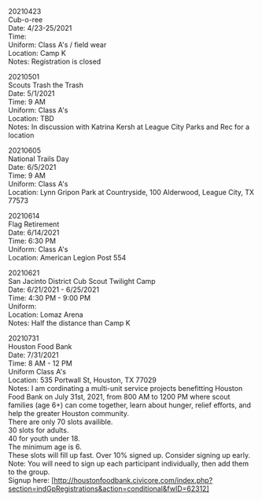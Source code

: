 20210423  
Cub-o-ree  
Date: 4/23-25/2021  
Time:  
Uniform: Class A's / field wear  
Location: Camp K  
Notes: Registration is closed


20210501  
Scouts Trash the Trash  
Date: 5/1/2021  
Time: 9 AM  
Uniform: Class A's  
Location: TBD  
Notes: In discussion with Katrina Kersh at League City Parks and Rec for a location  


20210605  
National Trails Day  
Date: 6/5/2021  
Time: 9 AM  
Uniform: Class A's  
Location: Lynn Gripon Park at Countryside, 100 Alderwood, League City, TX 77573  


20210614  
Flag Retirement  
Date: 6/14/2021  
Time: 6:30 PM  
Uniform: Class A's  
Location: American Legion Post 554  


20210621  
San Jacinto District Cub Scout Twilight Camp  
Date: 6/21/2021 - 6/25/2021  
Time: 4:30 PM - 9:00 PM  
Uniform:  
Location: Lomaz Arena  
Notes: Half the distance than Camp K  


20210731  
Houston Food Bank  
Date: 7/31/2021  
Time: 8 AM - 12 PM  
Uniform Class A's  
Location: 535 Portwall St, Houston, TX 77029  
Notes: I am cordinating a multi-unit service projects benefitting Houston Food Bank on July 31st, 2021, from 800 AM to 1200 PM where scout families (age 6+) can come together, learn about hunger, relief efforts, and help the greater Houston community.  
There are only 70 slots availible.  
30 slots for adults.  
40 for youth under 18.  
The minimum age is 6.  
These slots will fill up fast. Over 10% signed up. Consider signing up early.  
Note: You will need to sign up each participant individually, then add them to the group.  
Signup here: [http://houstonfoodbank.civicore.com/index.php?section=indGpRegistrations&action=conditional&fwID=62312]  
